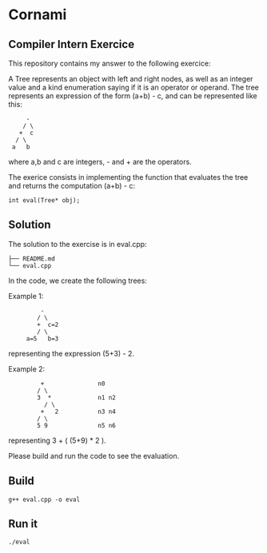 # Cornami 

## Compiler Intern Exercice
This repository contains my answer to the following exercice:

A Tree represents an object with left and right nodes, as well as an integer value and a kind enumeration saying if it is an operator or operand. The tree represents an expression of the form (a+b) - c, and can be represented like this:
```
     -
    / \
   +  c
  / \
 a   b
```
where a,b and c are integers, - and + are the operators.

The exerice consists in implementing the function that evaluates the tree and returns the computation (a+b) - c: 
```
int eval(Tree* obj);
```

## Solution
The solution to the exercise is in eval.cpp:
```
├── README.md
└── eval.cpp
```

In the code, we create the following trees:

Example 1:
```
         -
        / \
        +  c=2
        / \
     a=5   b=3
```
representing the expression (5+3) - 2.

Example 2:
```
         +               n0
        / \
        3  *             n1 n2
          / \
         +   2           n3 n4
        / \ 
        5 9              n5 n6
```
representing 3 + ( (5+9) * 2 ).

Please build and run the code to see the evaluation.

## Build
```g++ eval.cpp -o eval```

## Run it
```./eval```

